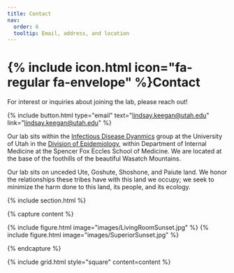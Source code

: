 ```yaml
---
title: Contact
nav:
  order: 6
  tooltip: Email, address, and location
---
```


# {% include icon.html icon="fa-regular fa-envelope" %}Contact

For interest or inquiries about joining the lab, please reach out! 

{%
  include button.html
  type="email"
  text="lindsay.keegan@utah.edu"
  link="lindsay.keegan@utah.edu"
%}

Our lab sits within the [Infectious Disease Dyanmics](https://www.utahinfectiousdiseasedynamics.org/) group at the University of Utah in the [Division of Epidemiology](https://medicine.utah.edu/internal-medicine/epidemiology), within Department of Internal Medicine at the Spencer Fox Eccles School of Medicine. We are located at the base of the foothills of the beautiful Wasatch Mountains.

Our lab sits on unceded Ute, Goshute, Shoshone, and Paiute land. We honor the relationships these tribes have with this land we occupy; we seek to minimize the harm done to this land, its people, and its ecology.


{% include section.html %}

{% capture content %}

{% include figure.html image="images/LivingRoomSunset.jpg" %}
{% include figure.html image="images/SuperiorSunset.jpg" %}

{% endcapture %}

{% include grid.html style="square" content=content %}



